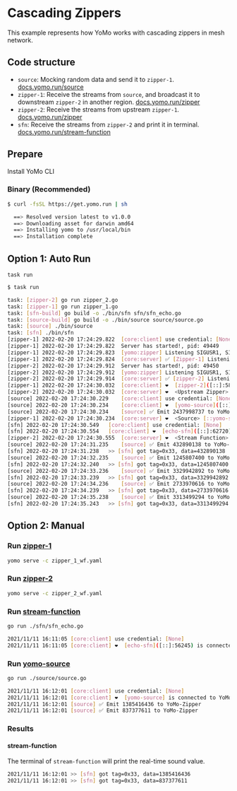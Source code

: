 # Cascading Zippers

This example represents how YoMo works with cascading zippers in mesh network.

## Code structure

- `source`: Mocking random data and send it to `zipper-1`. [docs.yomo.run/source](https://yomo.run/docs/api/source)
- `zipper-1`: Receive the streams from `source`, and broadcast it to downstream `zipper-2` in another region. [docs.yomo.run/zipper](https://yomo.run/docs/cli/zipper)
- `zipper-2`: Receive the streams from upstream `zipper-1`. [docs.yomo.run/zipper](https://yomo.run/docs/cli/zipper)
- `sfn`: Receive the streams from `zipper-2` and print it in terminal. [docs.yomo.run/stream-function](https://yomo.run/docs/api/sfn)

## Prepare

Install YoMo CLI

### Binary (Recommended)

```bash
$ curl -fsSL https://get.yomo.run | sh

  ==> Resolved version latest to v1.0.0
  ==> Downloading asset for darwin amd64
  ==> Installing yomo to /usr/local/bin
  ==> Installation complete
```

## Option 1: Auto Run

`task run`

```bash
$ task run

task: [zipper-2] go run zipper_2.go
task: [zipper-1] go run zipper_1.go
task: [sfn-build] go build -o ./bin/sfn sfn/sfn_echo.go
task: [source-build] go build -o ./bin/source source/source.go
task: [source] ./bin/source
task: [sfn] ./bin/sfn
[zipper-1] 2022-02-20 17:24:29.822	[core:client] use credential: [None]
[zipper-1] 2022-02-20 17:24:29.822	Server has started!, pid: 49449
[zipper-1] 2022-02-20 17:24:29.823	[yomo:zipper] Listening SIGUSR1, SIGUSR2, SIGTERM/SIGINT...
[zipper-1] 2022-02-20 17:24:29.824	[core:server] ✅ [Zipper-1] Listening on: [::]:9001, QUIC: [v1 draft-29], AUTH: [None]
[zipper-2] 2022-02-20 17:24:29.912	Server has started!, pid: 49450
[zipper-2] 2022-02-20 17:24:29.912	[yomo:zipper] Listening SIGUSR1, SIGUSR2, SIGTERM/SIGINT...
[zipper-2] 2022-02-20 17:24:29.914	[core:server] ✅ [zipper-2] Listening on: 127.0.0.1:9002, QUIC: [v1 draft-29], AUTH: [None]
[zipper-1] 2022-02-20 17:24:30.032	[core:client] ❤️  [zipper-2]([::]:58661) is connected to YoMo-Zipper localhost:9002
[zipper-2] 2022-02-20 17:24:30.032	[core:server] ❤️  <Upstream Zipper> [::zipper-2](127.0.0.1:58661) is connected!
[source] 2022-02-20 17:24:30.229	[core:client] use credential: [None]
[source] 2022-02-20 17:24:30.234	[core:client] ❤️  [yomo-source]([::]:64006) is connected to YoMo-Zipper localhost:9001
[source] 2022-02-20 17:24:30.234	[source] ✅ Emit 2437998737 to YoMo-Zipper
[zipper-1] 2022-02-20 17:24:30.234	[core:server] ❤️  <Source> [::yomo-source](127.0.0.1:64006) is connected!
[sfn] 2022-02-20 17:24:30.549	[core:client] use credential: [None]
[sfn] 2022-02-20 17:24:30.554	[core:client] ❤️  [echo-sfn]([::]:62720) is connected to YoMo-Zipper localhost:9002
[zipper-2] 2022-02-20 17:24:30.555	[core:server] ❤️  <Stream Function> [::echo-sfn](127.0.0.1:62720) is connected!
[source] 2022-02-20 17:24:31.235	[source] ✅ Emit 432890138 to YoMo-Zipper
[sfn] 2022-02-20 17:24:31.238	>> [sfn] got tag=0x33, data=432890138
[source] 2022-02-20 17:24:32.235	[source] ✅ Emit 1245807400 to YoMo-Zipper
[sfn] 2022-02-20 17:24:32.240	>> [sfn] got tag=0x33, data=1245807400
[source] 2022-02-20 17:24:33.236	[source] ✅ Emit 3329942892 to YoMo-Zipper
[sfn] 2022-02-20 17:24:33.239	>> [sfn] got tag=0x33, data=3329942892
[source] 2022-02-20 17:24:34.236	[source] ✅ Emit 2733970616 to YoMo-Zipper
[sfn] 2022-02-20 17:24:34.239	>> [sfn] got tag=0x33, data=2733970616
[source] 2022-02-20 17:24:35.238	[source] ✅ Emit 3313499294 to YoMo-Zipper
[sfn] 2022-02-20 17:24:35.243	>> [sfn] got tag=0x33, data=3313499294

```

## Option 2: Manual

### Run [zipper-1](https://yomo.run/docs/cli/zipper)

```bash
yomo serve -c zipper_1_wf.yaml
```

### Run [zipper-2](https://yomo.run/docs/cli/zipper)

```bash
yomo serve -c zipper_2_wf.yaml
```

### Run [stream-function](https://yomo.run/docs/api/sfn)

```bash
go run ./sfn/sfn_echo.go

2021/11/11 16:11:05 [core:client] use credential: [None]
2021/11/11 16:11:05 [core:client] ❤️  [echo-sfn]([::]:56245) is connected to YoMo-Zipper localhost:9002
```

### Run [yomo-source](https://yomo.run/docs/api/source)

```bash
go run ./source/source.go

2021/11/11 16:12:01 [core:client] use credential: [None]
2021/11/11 16:12:01 [core:client] ❤️  [yomo-source] is connected to YoMo-Zipper localhost:9001
2021/11/11 16:12:01 [source] ✅ Emit 1385416436 to YoMo-Zipper
2021/11/11 16:12:01 [source] ✅ Emit 837377611 to YoMo-Zipper
```

### Results

#### stream-function

The terminal of `stream-function` will print the real-time sound value.

```bash
2021/11/11 16:12:01 >> [sfn] got tag=0x33, data=1385416436
2021/11/11 16:12:01 >> [sfn] got tag=0x33, data=837377611
```
